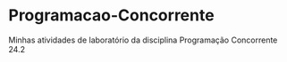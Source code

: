 # Programacao-Concorrente
Minhas atividades de laboratório da disciplina Programação Concorrente 24.2
